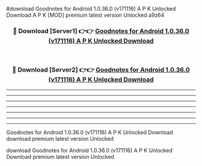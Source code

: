 #download Goodnotes for Android 1.0.36.0 (v171116) A P K Unlocked Download A P K [MOD] premium latest version Unlocked a9z64 



<div align="center">
<h3>🔴 Download [Server1] 👉👉 <a href="https://apkdownload-94cd0.web.app/">Goodnotes for Android 1.0.36.0 (v171116) A P K Unlocked Download</a></h3><br>

<h3>🔴 Download [Server2] 👉👉 <a href="https://apkdownload-94cd0.web.app/">Goodnotes for Android 1.0.36.0 (v171116) A P K Unlocked Download</a></h3>
</div>





----------------------------------------------------------

----------------------------------------------------------

----------------------------------------------------------

----------------------------------------------------------

----------------------------------------------------------

----------------------------------------------------------

----------------------------------------------------------

Goodnotes for Android 1.0.36.0 (v171116) A P K Unlocked Download download premium latest version Unlocked

download Goodnotes for Android 1.0.36.0 (v171116) A P K Unlocked Download premium latest version Unlocked
